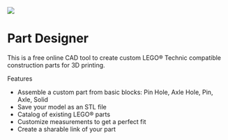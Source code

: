 ![](https://i.imgur.com/L7moBQT.png)

# Part Designer

This is a free online CAD tool to create custom LEGO® Technic compatible construction parts for 3D printing.

Features
- Assemble a custom part from basic blocks: Pin Hole, Axle Hole, Pin, Axle, Solid
- Save your model as an STL file
- Catalog of existing LEGO® parts
- Customize measurements to get a perfect fit
- Create a sharable link of your part
